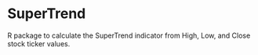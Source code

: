 # SuperTrend
R package to calculate the SuperTrend indicator from High, Low, and Close stock ticker values.
